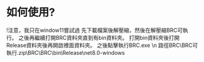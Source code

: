 # 如何使用?
!注意，我只在window11嘗試過
先下載檔案後解壓縮，然後在解壓縮BRC可執行。
之後再繼續打開BRC資料夾直到有bin資料夾。
打開bin資料夾後打開Release資料夾後再開啟裡面資料夾。
之後點擊執行BRC.exe
\n 路徑BRC\BRC可執行.zip\BRC\BRC\bin\Release\net8.0-windows
